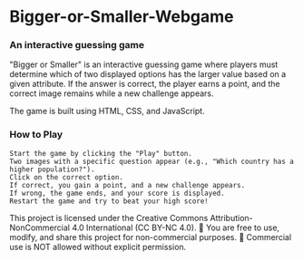 # Bigger-or-Smaller-Webgame
### An interactive guessing game ###

"Bigger or Smaller" is an interactive guessing game where players must determine which of two displayed options has the larger value based on a given attribute. 
If the answer is correct, the player earns a point, and the correct image remains while a new challenge appears.

The game is built using HTML, CSS, and JavaScript.

### How to Play ###

    Start the game by clicking the "Play" button.
    Two images with a specific question appear (e.g., "Which country has a higher population?").
    Click on the correct option.
    If correct, you gain a point, and a new challenge appears.
    If wrong, the game ends, and your score is displayed.
    Restart the game and try to beat your high score!

This project is licensed under the Creative Commons Attribution-NonCommercial 4.0 International (CC BY-NC 4.0).
🔹 You are free to use, modify, and share this project for non-commercial purposes.
🔹 Commercial use is NOT allowed without explicit permission.
